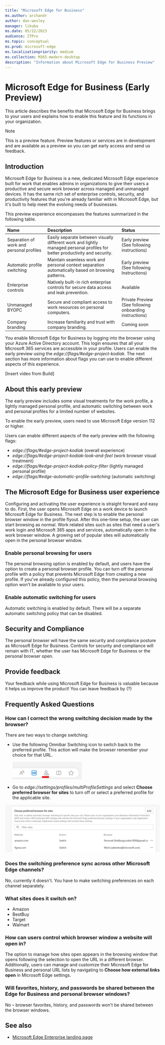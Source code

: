 ```yaml
---
title: "Microsoft Edge for Business"
ms.author: archandr
author: dan-wesley
manager: likuba
ms.date: 05/22/2023
audience: ITPro
ms.topic: conceptual
ms.prod: microsoft-edge
ms.localizationpriority: medium
ms.collection: M365-modern-desktop
description: "Information about Microsoft Edge for Business Preview"
---
```


# Microsoft Edge for Business (Early Preview)

This article describes the benefits that Microsoft Edge for Business brings to your users and explains how to enable this feature and its functions in your organization.

> [!NOTE]
> This is a preview feature. Preview features or services are in development and are available as a preview so you can get early access and send us feedback.

## Introduction

Microsoft Edge for Business is a new, dedicated Microsoft Edge experience built for work that enables admins in organizations to give their users a productive and secure work browser across managed and unmanaged devices.  It has the same rich set of enterprise controls, security, and productivity features that you're already familiar with in Microsoft Edge, but it's built to help meet the evolving needs of businesses.

This preview experience encompasses the features summarized in the following table.

| Name | Description | Status |
|:-----|:-----|:------|
|  Separation of work and personal profiles    |  Easily separate between visually different work and lightly managed personal profiles for better productivity and security.    |  Early preview <br> (See following instructions)   |
|  Automatic profile switching    |  Maintain seamless work and personal context separation automatically based on browsing patterns.   |  Early preview <br> (See following Instructions)     |
|  Enterprise controls    | Natively built-in rich enterprise controls for secure data access and leak prevention.    |  Available     |
|  Unmanaged BYOPC    |  Secure and compliant access to work resources on personal computers.    |  Private Preview<br>(See following onboarding instructions) |
|  Company branding   |  Increase familiarity and trust with company branding.    |  Coming soon     |

You enable Microsoft Edge for Business by logging into the browser using your Azure Active Directory account. This login ensures that all your Microsoft 365 services are accessible in your profile. Users can enable the early preview using the *edge://flags/#edge-project-kodiak*. The next section has more information about flags you can use to enable different aspects of this experience.

[Insert video from Build]

## About this early preview

The early preview includes some visual treatments for the work profile, a lightly managed personal profile, and automatic switching between work and personal profiles for a limited number of websites.

To enable the early preview, users need to use Microsoft Edge version 112 or higher.

Users can enable different aspects of the early preview with the following flags:

- *edge://flags/#edge-project-kodiak* (overall experience)
- *edge://flags/#edge-project-kodiak-look-and-feel* (work browser visual treatment)
- *edge://flags/#edge-project-kodiak-policy-filter* (lightly managed personal profile)
- *edge://flags/#edge-automatic-profile-switching* (automatic switching)

## The Microsoft Edge for Business user experience

Configuring and activating the user experience is straight forward and easy to do. First, the user opens Microsoft Edge on a work device to launch Microsoft Edge for Business. The next step is to enable the personal browser window in the profile flyout. After this one-time setup, the user can start browsing as normal. Work related sites such as sites that need a user's work login and Microsoft 365 apps and services, automatically open in the work browser window. A growing set of popular sites will automatically open in the personal browser window.

### Enable personal browsing for users

The personal browsing option is enabled by default, and users have the option to create a personal browser profile. You can turn off the personal profile with a policy that prevents Microsoft Edge from creating a new profile. If you've already configured this policy, then the personal browsing option won't be available to your users.

### Enable automatic switching for users

Automatic switching is enabled by default. There will be a separate automatic switching policy that can be disabled.

## Security and Compliance

The personal browser will have the same security and compliance posture as Microsoft Edge for Business. Controls for security and compliance will remain with IT, whether the user has Microsoft Edge for Business or the personal browser open.

## Provide feedback

Your feedback while using Microsoft Edge for Business is valuable because it helps us improve the product! You can leave feedback by (?)

## Frequently Asked Questions

### How can I correct the wrong switching decision made by the browser?

There are two ways to change switching:

- Use the following Omnibar Switching icon to switch back to the preferred profile. This action will make the browser remember your choice for that URL.

  ![Use Omnibar switch icon to change profile.](media/microsoft-edge-for-business/omnibar-switch-icon.png)

- Go to *edge://settings/profiles/multiProfileSettings* and select **Choose preferred browser for sites** to turn off or select a preferred profile for the applicable site.

 ![Choose preferred browser for sites.](media/microsoft-edge-for-business/preferred-browser-for-sites.png)

### Does the switching preference sync across other Microsoft Edge channels?

No, currently it doesn't. You have to make switching preferences on each channel separately.  

### What sites does it switch on?

- Amazon
- BestBuy
- Target
- Walmart

### How can users control which browser window a website will open in?

The option to manage how sites open appears in the browsing window that opens following the selection to open the URL in a different browser. Additionally, users can manage and customize their Microsoft Edge for Business and personal URL lists by navigating to **Choose how external links open** in Microsoft Edge settings.

### Will favorites, history, and passwords be shared between the Edge for Business and personal browser windows?

No – browser favorites, history, and passwords won't be shared between the browser windows.

## See also

- [Microsoft Edge Enterprise landing page](https://aka.ms/EdgeEnterprise)